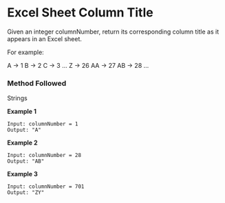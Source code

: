 # Excel Sheet Column Title

Given an integer columnNumber, return its corresponding column title as it appears in an Excel sheet.

For example:

A -> 1
B -> 2
C -> 3
...
Z -> 26
AA -> 27
AB -> 28 
...

### Method Followed
Strings

**Example 1**
```
Input: columnNumber = 1
Output: "A"
```
**Example 2**
```
Input: columnNumber = 28
Output: "AB"
```

**Example 3**
```
Input: columnNumber = 701
Output: "ZY" 
```